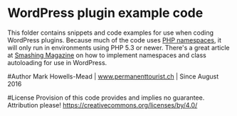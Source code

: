 # WordPress plugin example code

This folder contains snippets and code examples for use when coding WordPress plugins. Because much of the code uses
[PHP namespaces](http://php.net/manual/en/language.namespaces.php), it will only run in environments using PHP 5.3 or newer. 
There's a great article at [Smashing Magazine](https://www.smashingmagazine.com/2015/05/how-to-use-autoloading-and-a-plugin-container-in-wordpress-plugins/) 
on how to implement namespaces and class autoloading for use in WordPress.

#Author
Mark Howells-Mead | www.permanenttourist.ch | Since August 2016

#License
Provision of this code provides and implies no guarantee.
Attribution please! https://creativecommons.org/licenses/by/4.0/